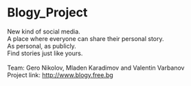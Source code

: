 # Blogy_Project
New kind of social media.<br>
A place where everyone can share their personal story.<br>
As personal, as publicly.<br>
Find stories just like yours.<br><br>
Team: Gero Nikolov, Mladen Karadimov and Valentin Varbanov<br>
Project link: <a href='http://www.blogy.free.bg' target="_blank">http://www.blogy.free.bg</a>
